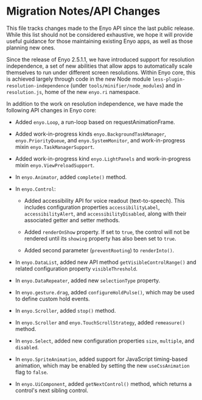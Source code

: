 ﻿# Migration Notes/API Changes

This file tracks changes made to the Enyo API since the last public release.
While this list should not be considered exhaustive, we hope it will provide
useful guidance for those maintaining existing Enyo apps, as well as those
planning new ones.

Since the release of Enyo 2.5.1.1, we have introduced support for resolution
independence, a set of new abilities that allow apps to automatically scale
themselves to run under different screen resolutions.  Within Enyo core, this
is achieved largely through code in the new Node module
`less-plugin-resolution-independence` (under `tools/minifier/node_modules`) and
in `resolution.js`, home of the new `enyo.ri` namespace.

In addition to the work on resolution independence, we have made the following
API changes in Enyo core:

* Added `enyo.Loop`, a run-loop based on requestAnimationFrame.

* Added work-in-progress kinds `enyo.BackgroundTaskManager`,
    `enyo.PriorityQueue`, and `enyo.SystemMonitor`, and work-in-progress mixin
    `enyo.TaskManagerSupport`.

* Added work-in-progress kind `enyo.LightPanels` and work-in-progress mixin
    `enyo.ViewPreloadSupport`.

* In `enyo.Animator`, added `complete()` method.

* In `enyo.Control`:

    + Added accessibility API for voice readout (text-to-speech).  This
        includes configuration properties `accessibilityLabel`,
        `accessibilityAlert`, and `accessibilityDisabled`, along with their
        associated getter and setter methods.

    + Added `renderOnShow` property.  If set to `true`, the control will not be
        rendered until its `showing` property has also been set to `true`.

    + Added second parameter (`preventRooting`) to `renderInto()`.

* In `enyo.DataList`, added new API method `getVisibleControlRange()` and
    related configuration property `visibleThreshold`.

* In `enyo.DataRepeater`, added new `selectionType` property.

* In `enyo.gesture.drag`, added `configureHoldPulse()`, which may be used to
    define custom hold events.

* In `enyo.Scroller`, added `stop()` method.

* In `enyo.Scroller` and `enyo.TouchScrollStrategy`, added `remeasure()` method.

* In `enyo.Select`, added new configuration properties `size`, `multiple`, and
    `disabled`.

* In `enyo.SpriteAnimation`, added support for JavaScript timing-based
    animation, which may be enabled by setting the new `useCssAnimation` flag to
    `false`.

* In `enyo.UiComponent`, added `getNextControl()` method, which returns a
    control's next sibling control.
